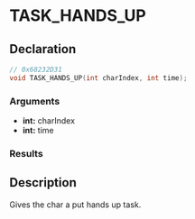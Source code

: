 # TASK_HANDS_UP

## Declaration
```cpp
// 0x68232D31
void TASK_HANDS_UP(int charIndex, int time);
```

### Arguments
- **int:** charIndex
- **int:** time

### Results

## Description
Gives the char a put hands up task.